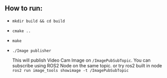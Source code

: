 ## How to run:
* `mkdir build && cd build`
* `cmake ..`
* `make`
* `./Image publisher`

    This will publish Video Cam Image on `/ImagePubSubTopic`. You can subscribe using ROS2 Node on the same topic.
    or try ros2 built in node `ros2 run image_tools showimage -t /ImagePubSubTopic`
 